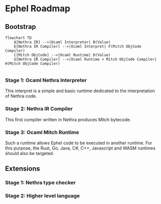 # Ephel Roadmap

## Bootstrap

```mermaid
flowchart TD
    A[Nethra IR] -->|Ocaml Interpreter| B(Value)
    E[Nethra IR Compiler] -->|Ocaml Interpret| F(Mitch ObjCode Compiler)
    C[Mitch ObjCode] -->|Ocaml Runtime| D(Value)
    G[Nethra IR Compiler] -->|Ocaml Runtime + Mitch ObjCode Compiler| H(Mitch ObjCode Compiler) 
    
```

### Stage 1: Ocaml Nethra Interpreter

This interpret is a simple and basic runtime dedicated
to the interpretation of Nethra code.

### Stage 2: Nethra IR Compiler

This first compiler written in Nethra produces Mitch bytecode.

### Stage 3: Ocaml Mitch Runtime

Such a runtime allows Ephel code to be executed in another runtime. For this purpose, the Rust, Go, Java, C#, C++, Javascript and WASM runtimes should also be targeted.

## Extensions

### Stage 1: Nethra type checker

### Stage 2: Higher level language

